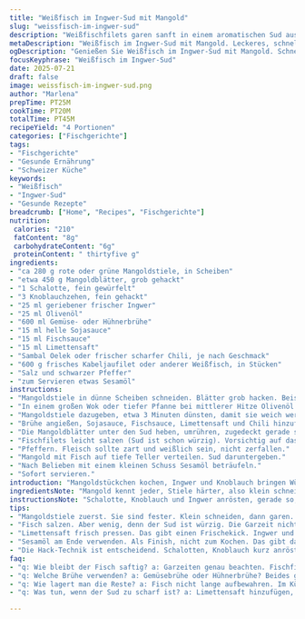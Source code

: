 ```yaml
---
title: "Weißfisch im Ingwer-Sud mit Mangold"
slug: "weissfisch-im-ingwer-sud"
description: "Weißfischfilets garen sanft in einem aromatischen Sud aus frischem Ingwer, Knoblauch und Chili. Dazu Mangoldstiele und Blätter. Verschiedene Würzsaucen verleihen Tiefe. Schnell gemacht, leichte Säure durch Limette. Ein Gericht ohne Milchprodukte, Eier und ohne Nüsse. Die Garzeit ist kurz, Fisch bleibt zart. Perfekt für leichte Hauptgänge, asiatisch inspiriert. "
metaDescription: "Weißfisch im Ingwer-Sud mit Mangold. Leckeres, schnelles Gericht. Frisch. Aromatisch. Ideal für warme Tage. Einfach nachzukochen."
ogDescription: "Genießen Sie Weißfisch im Ingwer-Sud mit Mangold. Schnell gekocht. Frische Zutaten. Perfekt für leichte Hauptgerichte und asiatische Küche."
focusKeyphrase: "Weißfisch im Ingwer-Sud"
date: 2025-07-21
draft: false
image: weissfisch-im-ingwer-sud.png
author: "Marlena"
prepTime: PT25M
cookTime: PT20M
totalTime: PT45M
recipeYield: "4 Portionen"
categories: ["Fischgerichte"]
tags:
- "Fischgerichte"
- "Gesunde Ernährung"
- "Schweizer Küche"
keywords:
- "Weißfisch"
- "Ingwer-Sud"
- "Gesunde Rezepte"
breadcrumb: ["Home", "Recipes", "Fischgerichte"]
nutrition: 
 calories: "210"
 fatContent: "8g"
 carbohydrateContent: "6g"
 proteinContent: " thirtyfive g"
ingredients:
- "ca 280 g rote oder grüne Mangoldstiele, in Scheiben"
- "etwa 450 g Mangoldblätter, grob gehackt"
- "1 Schalotte, fein gewürfelt"
- "3 Knoblauchzehen, fein gehackt"
- "25 ml geriebener frischer Ingwer"
- "25 ml Olivenöl"
- "600 ml Gemüse- oder Hühnerbrühe"
- "15 ml helle Sojasauce"
- "15 ml Fischsauce"
- "15 ml Limettensaft"
- "Sambal Oelek oder frischer scharfer Chili, je nach Geschmack"
- "600 g frisches Kabeljaufilet oder anderer Weißfisch, in Stücken"
- "Salz und schwarzer Pfeffer"
- "zum Servieren etwas Sesamöl"
instructions:
- "Mangoldstiele in dünne Scheiben schneiden. Blätter grob hacken. Beiseite legen."
- "In einem großen Wok oder tiefer Pfanne bei mittlerer Hitze Olivenöl erhitzen. Schalotte, Knoblauch und Ingwer kurz anschwitzen, bis Aromastoffe freigesetzt sind."
- "Mangoldstiele dazugeben, etwa 3 Minuten dünsten, damit sie weich werden."
- "Brühe angießen, Sojasauce, Fischsauce, Limettensaft und Chili hinzufügen. Aufkochen lassen, dann Hitze reduzieren und zugedeckt 6 Minuten köcheln lassen."
- "Die Mangoldblätter unter den Sud heben, umrühren, zugedeckt gerade so lange garen, bis die Blätter welken, etwa 1-2 Minuten."
- "Fischfilets leicht salzen (Sud ist schon würzig). Vorsichtig auf das Gemüse legen. Zugedeckt weitere 4-5 Minuten garen, je nach Dicke der Filets. Zwischendurch mit Sud begießen."
- "Pfeffern. Fleisch sollte zart und weißlich sein, nicht zerfallen."
- "Mangold mit Fisch auf tiefe Teller verteilen. Sud daruntergeben."
- "Nach Belieben mit einem kleinen Schuss Sesamöl beträufeln."
- "Sofort servieren."
introduction: "Mangoldstückchen kochen, Ingwer und Knoblauch bringen Würze. Sud nicht zu voll, nicht zu salzig. Fisch braucht Vorsicht, kurz und schonend. Kein Schnickschnack, Öl, Brühe und Säure. Chili gibt Biss, wer will. Schnell, leicht, gut für warme Tage. Asiatisch angedacht, aber kein Rezept wie aus der Box. Frisch, ehrliche Zutaten, klare Linien. Zweite Versuche mit anderem Fisch - funktioniert. "
ingredientsNote: "Mangold kennt jeder, Stiele härter, also klein schneiden und zuerst garen. Blätter sind schnell fertig. Ingwer und Knoblauch frisch geben Geschmack, keine Pulver. Statt Hühnerbrühe kann auch Gemüsebrühe genutzt werden, Vegetarier passen an. Sojasauce liefert Salz und Umami, zusammen mit Fischsauce; alternativ Tamari. Limettensaft frisch pressen, bringt Frische. Chili entweder frisch oder als Sambal Oelek, je nach gewünschter Schärfe. Olivenöl mild, z.B. extra vergine, reicht. Sesamöl als Finish, nicht zum Kochen. Fisch frisch, der typische Kabeljau oder Schellfisch. "
instructionsNote: "Schalotte, Knoblauch und Ingwer anrösten, gerade so, dass sie die Öle abgeben, aber nicht verbrennen. Mangoldstiele brauchen etwas länger, weil zäh. Sud aufkochen, dann auf kleiner Flamme. Mit Deckel, damit Hitze und Aromastoffe drinbleiben. Mangoldblätter nur kurz, sonst werden sie schleimig. Fisch drauflegen, nicht umrühren, damit die Stücke heil bleiben. Garzeiten genau beobachten, sonst trocken. Zwischendurch mit Sud begießen, macht saftig. Mit Salz wegen der würzigen Sauce sparsamer sein. Pfeffer gebe ich am Schluss für Frische. Anrichten in tiefen Tellern, damit Sauce nicht davonläuft. Sesamöl ganz zum Schluss, gibt noch mehr Aroma. Sofort essen, sonst verliert der Fisch seine Feinheit."
tips:
- "Mangoldstiele zuerst. Sie sind fester. Klein schneiden, dann garen. Blätter nehmen kaum Zeit in Anspruch. Wiederholen mit Brühe und Soße. Das Aroma verstärkt den Geschmack. Nach 3 Minuten die Brühe angießen."
- "Fisch salzen. Aber wenig, denn der Sud ist würzig. Die Garzeit nicht überziehen, Lösungen finden. Fisch muss zart sein. Dampfen, nicht kochen. Gewaltig, wenn Fisch zerfällt. Unter den Sud wässern, damit es saftig bleibt."
- "Limettensaft frisch pressen. Das gibt einen Frischekick. Ingwer und Knoblauch sind frisch besser. Keine Pulversachen hier. Altbewährtes verwenden. Sojasauce bringt Tiefe. Tamari als Option für glutenfrei."
- "Sesamöl am Ende verwenden. Als Finish, nicht zum Kochen. Das gibt das finale Aroma. Sanftes, mildes Olivenöl nutzen. Extra vergine für besten Geschmack. Sandwiches und Soßen. Schnelle Vorbereitung, im Wok erledigen."
- "Die Hack-Technik ist entscheidend. Schalotten, Knoblauch kurz anrösten. Zuerst nur die Stiele garen. Auf niedriger Hitze, dann alles zusammenfügen. Hitze sollte nicht zu hoch sein. Bedecken, um die Aromen zu halten."
faq:
- "q: Wie bleibt der Fisch saftig? a: Garzeiten genau beachten. Fischfilets nicht überkochen. Regelmäßig mit Sud begießen. Kurz dampfen. Hitze reduzieren nach dem Kochen."
- "q: Welche Brühe verwenden? a: Gemüsebrühe oder Hühnerbrühe? Beides geht. Für Vegetarier ist Gemüse ideal. Schmeckt auch mit Hühnerbrühe ausgewogen. Sojasauce liefert Salz."
- "q: Wie lagert man die Reste? a: Fisch nicht lange aufbewahren. Im Kühlschrank nicht länger als einen Tag. Mangold ist eine Herausforderung. Kühl lagern. Alufolie oder Frischhaltefolie nutzen."
- "q: Was tun, wenn der Sud zu scharf ist? a: Limettensaft hinzufügen, um die Schärfe auszugleichen. Mehr Brühe rein. Eventuell Karotten hinzufügen für Süße. Schnelle Lösung erforderlich. Alternativen immer haben."

---
```

